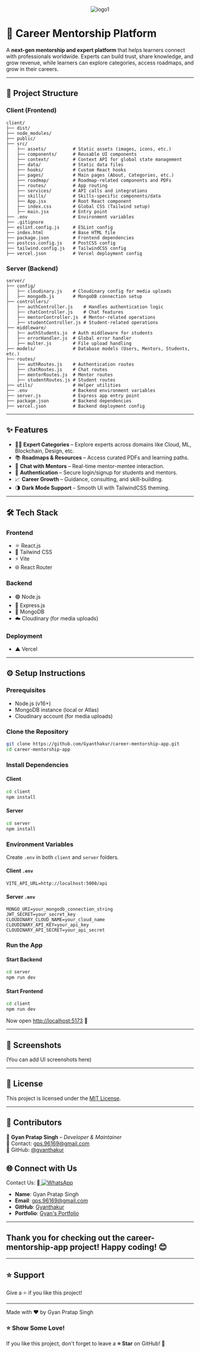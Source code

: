 <div align="center">
  <img src="https://github.com/user-attachments/assets/a83b3fb4-dcb4-42d7-b8d5-142f0ea3586c" 
       alt="logo1" 
       style="max-width: 100%; height: auto;" />
</div>

# 🚀 Career Mentorship Platform

A **next-gen mentorship and expert platform** that helps learners connect with professionals worldwide. Experts can build trust, share knowledge, and grow revenue, while learners can explore categories, access roadmaps, and grow in their careers.

---

## 📂 Project Structure

### Client (Frontend)

```
client/
├── dist/
├── node_modules/
├── public/
├── src/
│   ├── assets/          # Static assets (images, icons, etc.)
│   ├── components/      # Reusable UI components
│   ├── context/         # Context API for global state management
│   ├── data/            # Static data files
│   ├── hooks/           # Custom React hooks
│   ├── pages/           # Main pages (About, Categories, etc.)
│   ├── roadmap/         # Roadmap-related components and PDFs
│   ├── routes/          # App routing
│   ├── services/        # API calls and integrations
│   ├── skills/          # Skills-specific components/data
│   ├── App.jsx          # Root React component
│   ├── index.css        # Global CSS (Tailwind setup)
│   ├── main.jsx         # Entry point
├── .env                 # Environment variables
├── .gitignore
├── eslint.config.js     # ESLint config
├── index.html           # Base HTML file
├── package.json         # Frontend dependencies
├── postcss.config.js    # PostCSS config
├── tailwind.config.js   # TailwindCSS config
├── vercel.json          # Vercel deployment config
```

### Server (Backend)

```
server/
├── config/
│   ├── cloudinary.js    # Cloudinary config for media uploads
│   ├── mongodb.js       # MongoDB connection setup
├── controllers/
│   ├── authController.js    # Handles authentication logic
│   ├── chatController.js    # Chat features
│   ├── mentorController.js  # Mentor-related operations
│   ├── studentController.js # Student-related operations
├── middleware/
│   ├── authStudents.js  # Auth middleware for students
│   ├── errorHandler.js  # Global error handler
│   ├── multer.js        # File upload handling
├── models/              # Database models (Users, Mentors, Students, etc.)
├── routes/
│   ├── authRoutes.js    # Authentication routes
│   ├── chatRoutes.js    # Chat routes
│   ├── mentorRoutes.js  # Mentor routes
│   ├── studentRoutes.js # Student routes
├── utils/               # Helper utilities
├── .env                 # Backend environment variables
├── server.js            # Express app entry point
├── package.json         # Backend dependencies
├── vercel.json          # Backend deployment config
```

---

## ✨ Features

* 🧑‍🏫 **Expert Categories** – Explore experts across domains like Cloud, ML, Blockchain, Design, etc.
* 📚 **Roadmaps & Resources** – Access curated PDFs and learning paths.
* 💬 **Chat with Mentors** – Real-time mentor-mentee interaction.
* 🔐 **Authentication** – Secure login/signup for students and mentors.
* 📈 **Career Growth** – Guidance, consulting, and skill-building.
* 🌗 **Dark Mode Support** – Smooth UI with TailwindCSS theming.

---

## 🛠️ Tech Stack

### Frontend

* ⚛️ React.js
* 🎨 Tailwind CSS
* ⚡ Vite
* 🌐 React Router

### Backend

* 🟢 Node.js
* 🚀 Express.js
* 🍃 MongoDB
* ☁️ Cloudinary (for media uploads)

### Deployment

* ▲ Vercel

---

## ⚙️ Setup Instructions

### Prerequisites

* Node.js (v16+)
* MongoDB instance (local or Atlas)
* Cloudinary account (for media uploads)

### Clone the Repository

```bash
git clone https://github.com/Gyanthakur/career-mentorship-app.git
cd career-mentorship-app
```

### Install Dependencies

#### Client

```bash
cd client
npm install
```

#### Server

```bash
cd server
npm install
```

### Environment Variables

Create `.env` in both `client` and `server` folders.

#### Client `.env`

```
VITE_API_URL=http://localhost:5000/api
```

#### Server `.env`

```
MONGO_URI=your_mongodb_connection_string
JWT_SECRET=your_secret_key
CLOUDINARY_CLOUD_NAME=your_cloud_name
CLOUDINARY_API_KEY=your_api_key
CLOUDINARY_API_SECRET=your_api_secret
```

### Run the App

#### Start Backend

```bash
cd server
npm run dev
```

#### Start Frontend

```bash
cd client
npm run dev
```

Now open [http://localhost:5173](http://localhost:5173) 🎉

---

## 📸 Screenshots

(You can add UI screenshots here)

---

## 🔐 License
This project is licensed under the [MIT License](LICENSE).

---

## 🎯 Contributors

👤 **Gyan Pratap Singh** – *Developer & Maintainer*  
📧 Contact: [gps.96169@gmail.com](mailto:gps.96169@gmail.com)  
🔗 GitHub: [@gyanthakur](https://github.com/Gyanthakur)  


## 🌐 Connect with Us

Contact Us:  📲<a href="https://wa.me/918957818597?text=Hey%20%F0%9F%91%8B%2C%20how%20can%20I%20help%20you%3F">
    <img src="https://img.shields.io/badge/WhatsApp-Click%20Me-25D366?style=for-the-badge&logo=whatsapp" alt="WhatsApp" />
  </a>

- **Name**: Gyan Pratap Singh
- **Email**: [gps.96169@gmail.com](mailto:gps.96169@gmail.com)
- **GitHub**: [Gyanthakur](https://github.com/Gyanthakur)
- **Portfolio**: [Gyan's Portfolio](https://gyan-pratap-singh.vercel.app/)

---



## Thank you for checking out the **career-mentorship-app** project! Happy coding! 😊

---
## ⭐ Support
Give a ⭐ if you like this project!

---
Made with ❤️ by Gyan Pratap Singh

### ⭐ Show Some Love!

If you like this project, don't forget to leave a **⭐ Star** on GitHub! 🚀
